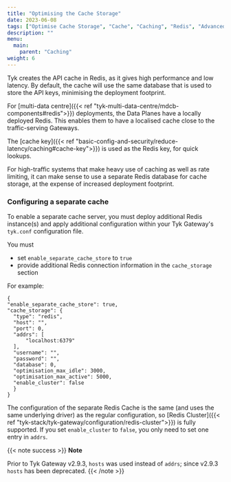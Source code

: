 ```yaml
---
title: "Optimising the Cache Storage"
date: 2023-06-08
tags: ["Optimise Cache Storage", "Cache", "Caching", "Redis", "Advanced"]
description: ""
menu:
  main:
    parent: "Caching"
weight: 6
---
```


Tyk creates the API cache in Redis, as it gives high performance and low latency. By default, the cache will use the same database that is used to store the API keys, minimising the deployment footprint.

For [multi-data centre]({{< ref "tyk-multi-data-centre/mdcb-components#redis">}}) deployments, the Data Planes have a locally deployed Redis. This enables them to have a localised cache close to the traffic-serving Gateways.

The [cache key]({{< ref "basic-config-and-security/reduce-latency/caching#cache-key">}}) is used as the Redis key, for quick lookups.

For high-traffic systems that make heavy use of caching as well as rate limiting, it can make sense to use a separate Redis database for cache storage, at the expense of increased deployment footprint.

### Configuring a separate cache
To enable a separate cache server, you must deploy additional Redis instance(s) and apply additional configuration within your Tyk Gateway's `tyk.conf` configuration file.

You must
 - set `enable_separate_cache_store` to `true`
 - provide additional Redis connection information in the `cache_storage` section

For example:
```{json}
{
"enable_separate_cache_store": true,
"cache_storage": {
  "type": "redis",
  "host": "",
  "port": 0,
  "addrs": [
      "localhost:6379"
  ],
  "username": "",
  "password": "",
  "database": 0,
  "optimisation_max_idle": 3000,
  "optimisation_max_active": 5000,
  "enable_cluster": false
  }
}
```

The configuration of the separate Redis Cache is the same (and uses the same underlying driver) as the regular configuration, so [Redis Cluster]({{< ref "tyk-stack/tyk-gateway/configuration/redis-cluster">}}) is fully supported. If you set `enable_cluster` to `false`, you only need to set one entry in `addrs`.

{{< note success >}}
**Note**  

Prior to Tyk Gateway v2.9.3, `hosts` was used instead of `addrs`; since v2.9.3 `hosts` has been deprecated.
{{< /note >}}

